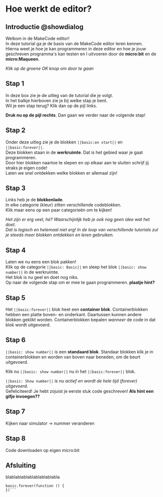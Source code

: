 # Hoe werkt de editor?

## Introductie @showdialog
Welkom in de MakeCode editor!  
In deze tutorial ga je de basis van de MakeCode editor leren kennen.  
Hierna weet je hoe je kan programmeren in deze editor en hoe je jouw geschreven programma's 
kan testen en l uitvoeren door de **micro:bit** en de **micro:Maqueen**.  


*Klik op de groene OK knop om door te gaan*

## Stap 1
In deze box zie je de uitleg van de tutorial die je volgt.  
In het balkje hierboven zie je bij welke stap je bent.    
Wil je een stap terug? Klik dan op de pijl links. 
  
**Druk nu op de pijl rechts**. Dan gaan we verder naar de volgende stap!

## Stap 2
Onder deze uitleg zie je de blokken ``||basic:on start||`` en ``||basic:forever||``.  
Deze blokken staan in de **werkruimte**. Dat is het gebied waar je gaat programmeren.  
Door hier blokken naartoe te slepen en op elkaar aan te sluiten schrijf jij straks je eigen code!  
Laten we snel ontdekken welke blokken er allemaal zijn!

## Stap 3
Links heb je de **blokkenlade**.  
In elke categorie (kleur) zitten verschillende codeblokken.  
Klik maar eens op een paar categorieën om te kijken!  

*Het zijn er erg veel, hè? Waarschijnlijk heb je ook nog geen idee wat het doet.*  
*Dat is logisch en helemaal niet erg! In de loop van verschillende tutorials zul je steeds meer blokken ontdekken en leren gebruiken.*

## Stap 4
Laten we nu eens een blok pakken!  
Klik op de categorie ``||basic: Basic||`` en sleep het blok ``||basic: show number||`` in de werkruimte.   
Het blok is nu geel en doet nog niks.   
Op naar de volgende stap om er mee te gaan programmeren.
**plaatje hint?** 


## Stap 5
Het ``||basic:forever||`` blok heet een **container blok**. Containerblokken hebben een platte boven- en onderkant. Daartussen kunnen andere blokken geklikt worden.
Containerblokken bepalen *wanneer* de code in dat blok wordt uitgevoerd. 

## Stap 6
``||basic: show number||`` is een **standaard blok**. Standaar blokken klik je in containerblokken en worden van boven naar beneden, om de beurt uitgevoerd. 

Klik nu ``||basic: show number||`` nu in het ``||basic:forever||`` blok.  

``||basic: Show number||`` *is nu actief en wordt de hele tijd (forever) uitgevoerd.*      
Gefeliciteerd! Je hebt zojuist je eerste stuk code geschreven!
**Als hint een gifje invoegen??**

## Stap 7
Kijken naar simulator -> nummer veranderen

## Stap 8
Code downloaden op eigen micro:bit

## Afsluiting
blablablablablablablablabla

```template
basic.forever(function () {
})```